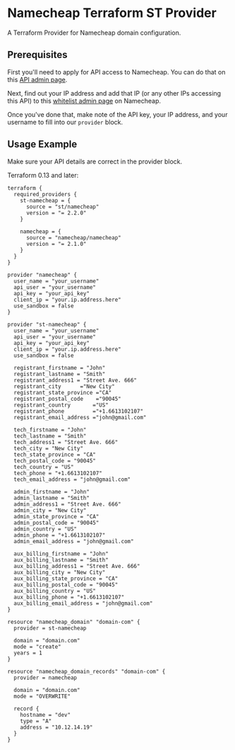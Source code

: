 # Namecheap Terraform ST Provider

A Terraform Provider for Namecheap domain configuration.

## Prerequisites

First you'll need to apply for API access to Namecheap. You can do that on
this [API admin page](https://ap.www.namecheap.com/settings/tools/apiaccess/).

Next, find out your IP address and add that IP (or any other IPs accessing this API) to
this [whitelist admin page](https://ap.www.namecheap.com/settings/tools/apiaccess/whitelisted-ips) on Namecheap.

Once you've done that, make note of the API key, your IP address, and your username to fill into our `provider` block.

## Usage Example

Make sure your API details are correct in the provider block.

Terraform 0.13 and later:

```hcl
terraform {
  required_providers {
    st-namecheap = {
      source = "st/namecheap"
      version = "= 2.2.0"
    }

    namecheap = {
      source = "namecheap/namecheap"
      version = "= 2.1.0"
    }
  }
}

provider "namecheap" {
  user_name = "your_username"
  api_user = "your_username"
  api_key = "your_api_key"
  client_ip = "your.ip.address.here"
  use_sandbox = false
}

provider "st-namecheap" {
  user_name = "your_username"
  api_user = "your_username"
  api_key = "your_api_key"
  client_ip = "your.ip.address.here"
  use_sandbox = false

  registrant_firstname = "John"
  registrant_lastname = "Smith"
  registrant_address1 = "Street Ave. 666"
  registrant_city      ="New City"
  registrant_state_province ="CA"
  registrant_postal_code    ="90045"
  registrant_country       ="US"
  registrant_phone         ="+1.6613102107"
  registrant_email_address ="john@gmail.com"

  tech_firstname = "John"
  tech_lastname = "Smith"
  tech_address1 = "Street Ave. 666"
  tech_city = "New City"
  tech_state_province = "CA"
  tech_postal_code = "90045"
  tech_country = "US"
  tech_phone = "+1.6613102107"
  tech_email_address = "john@gmail.com"

  admin_firstname = "John"
  admin_lastname = "Smith"
  admin_address1 = "Street Ave. 666"
  admin_city = "New City"
  admin_state_province = "CA"
  admin_postal_code = "90045"
  admin_country = "US"
  admin_phone = "+1.6613102107"
  admin_email_address = "john@gmail.com"

  aux_billing_firstname = "John"
  aux_billing_lastname = "Smith"
  aux_billing_address1 = "Street Ave. 666"
  aux_billing_city = "New City"
  aux_billing_state_province = "CA"
  aux_billing_postal_code = "90045"
  aux_billing_country = "US"
  aux_billing_phone = "+1.6613102107"
  aux_billing_email_address = "john@gmail.com"
}

resource "namecheap_domain" "domain-com" {
  provider = st-namecheap
  
  domain = "domain.com"
  mode = "create"
  years = 1
}

resource "namecheap_domain_records" "domain-com" {
  provider = namecheap
  
  domain = "domain.com"
  mode = "OVERWRITE"

  record {
    hostname = "dev"
    type = "A"
    address = "10.12.14.19"
  }
}

```
